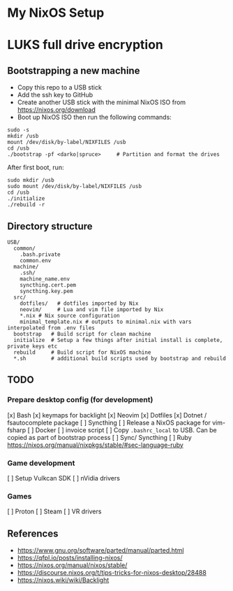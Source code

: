 # My NixOS Setup

# LUKS full drive encryption

## Bootstrapping a new machine

* Copy this repo to a USB stick
* Add the ssh key to GitHub
* Create another USB stick with the minimal NixOS ISO from https://nixos.org/download
* Boot up NixOS ISO then run the following commands:
```
sudo -s
mkdir /usb
mount /dev/disk/by-label/NIXFILES /usb
cd /usb
./bootstrap -pf <darko|spruce>     # Partition and format the drives
```

After first boot, run:
```
sudo mkdir /usb
sudo mount /dev/disk/by-label/NIXFILES /usb
cd /usb
./initialize
./rebuild -r
```

## Directory structure

```
USB/
  common/
    .bash.private
    common.env
  machine/
    .ssh/
    machine_name.env
    syncthing.cert.pem
    syncthing.key.pem
  src/
    dotfiles/   # dotfiles imported by Nix
    neovim/     # Lua and vim file imported by Nix
    *.nix # Nix source configuration
    minimal_template.nix # outputs to minimal.nix with vars interpolated from .env files
  bootstrap   # Build script for clean machine
  initialize  # Setup a few things after initial install is complete, private keys etc
  rebuild     # Build script for NixOS machine
  *.sh        # additional build scripts used by bootstrap and rebuild
```


## TODO

### Prepare desktop config (for development)
[x] Bash
[x] keymaps for backlight
[x] Neovim
[x] Dotfiles
[x] Dotnet / fsautocomplete package
[ ] Syncthing
[ ] Release a NixOS package for vim-fsharp
[ ] Docker
[ ] invoice script
[ ] Copy `.bashrc_local` to USB. Can be copied as part of bootstrap process
[ ] Sync/ Syncthing
[ ] Ruby https://nixos.org/manual/nixpkgs/stable/#sec-language-ruby

### Game development
[ ] Setup Vulkcan SDK
[ ] nVidia drivers

### Games
[ ] Proton
[ ] Steam
[ ] VR drivers

## References
* https://www.gnu.org/software/parted/manual/parted.html
* https://qfpl.io/posts/installing-nixos/
* https://nixos.org/manual/nixos/stable/
* https://discourse.nixos.org/t/tips-tricks-for-nixos-desktop/28488
* https://nixos.wiki/wiki/Backlight
